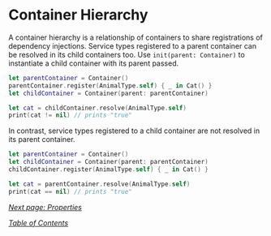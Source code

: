 # Container Hierarchy

A container hierarchy is a relationship of containers to share registrations of dependency injections. Service types registered to a parent container can be resolved in its child containers too. Use `init(parent: Container)` to instantiate a child container with its parent passed.

```swift
let parentContainer = Container()
parentContainer.register(AnimalType.self) { _ in Cat() }
let childContainer = Container(parent: parentContainer)

let cat = childContainer.resolve(AnimalType.self)
print(cat != nil) // prints "true"
```

In contrast, service types registered to a child container are not resolved in its parent container.

```swift
let parentContainer = Container()
let childContainer = Container(parent: parentContainer)
childContainer.register(AnimalType.self) { _ in Cat() }

let cat = parentContainer.resolve(AnimalType.self)
print(cat == nil) // prints "true"
```

_[Next page: Properties](Properties.md)_

_[Table of Contents](README.md)_
